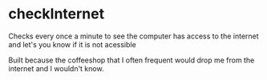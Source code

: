 # checkInternet
Checks every once a minute to see the computer has access to the internet and let's you know if it is not acessible

Built because the coffeeshop that I often frequent would drop me from the internet and I wouldn't know.

